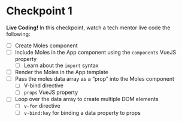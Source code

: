 # Checkpoint 1

**Live Coding!** In this checkpoint, watch a tech mentor live code the following:

* [ ] Create Moles component
* [ ] Include Moles in the App component using the `components` VueJS property
  * [ ] Learn about the `import` syntax
* [ ] Render the Moles in the App template
* [ ] Pass the moles data array as a “prop” into the Moles component
  * [ ] V-bind directive
  * [ ] `props` VueJS property
* [ ] Loop over the data array to create multiple DOM elements
  * [ ] `v-for` directive
  * [ ] `v-bind:key` for binding a data property to props
